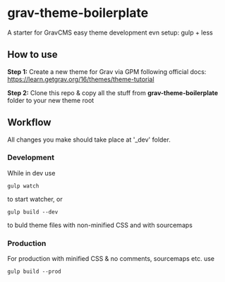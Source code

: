 # grav-theme-boilerplate
A starter for GravCMS easy theme development evn setup: gulp + less

## How to use
**Step 1:** Create a new theme for Grav via GPM following official docs: https://learn.getgrav.org/16/themes/theme-tutorial

**Step 2:** Clone this repo & copy all the stuff from **grav-theme-boilerplate** folder to your new theme root

## Workflow
All changes you make should take place at '\_dev' folder. 

### Development

While in dev use

    gulp watch

to start watcher, or

    gulp build --dev
    
to buld theme files with non-minified CSS and with sourcemaps

### Production

For production with minified CSS & no comments, sourcemaps etc. use

    gulp build --prod
  
